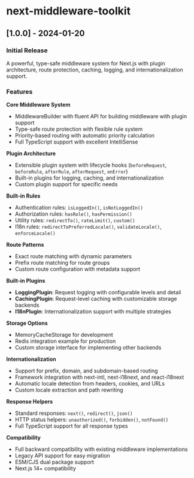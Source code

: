 # next-middleware-toolkit

## [1.0.0] - 2024-01-20

### Initial Release

A powerful, type-safe middleware system for Next.js with plugin architecture, route protection, caching, logging, and internationalization support.

### Features

**Core Middleware System**

- MiddlewareBuilder with fluent API for building middleware with plugin support
- Type-safe route protection with flexible rule system
- Priority-based routing with automatic priority calculation
- Full TypeScript support with excellent IntelliSense

**Plugin Architecture**

- Extensible plugin system with lifecycle hooks (`beforeRequest`, `beforeRule`, `afterRule`, `afterRequest`, `onError`)
- Built-in plugins for logging, caching, and internationalization
- Custom plugin support for specific needs

**Built-in Rules**

- Authentication rules: `isLoggedIn()`, `isNotLoggedIn()`
- Authorization rules: `hasRole()`, `hasPermission()`
- Utility rules: `redirectTo()`, `rateLimit()`, `custom()`
- I18n rules: `redirectToPreferredLocale()`, `validateLocale()`, `enforceLocale()`

**Route Patterns**

- Exact route matching with dynamic parameters
- Prefix route matching for route groups
- Custom route configuration with metadata support

**Built-in Plugins**

- **LoggingPlugin**: Request logging with configurable levels and detail
- **CachingPlugin**: Request-level caching with customizable storage backends
- **I18nPlugin**: Internationalization support with multiple strategies

**Storage Options**

- MemoryCacheStorage for development
- Redis integration example for production
- Custom storage interface for implementing other backends

**Internationalization**

- Support for prefix, domain, and subdomain-based routing
- Framework integration with next-intl, next-i18next, and react-i18next
- Automatic locale detection from headers, cookies, and URLs
- Custom locale extraction and path rewriting

**Response Helpers**

- Standard responses: `next()`, `redirect()`, `json()`
- HTTP status helpers: `unauthorized()`, `forbidden()`, `notFound()`
- Full TypeScript support for all response types

**Compatibility**

- Full backward compatibility with existing middleware implementations
- Legacy API support for easy migration
- ESM/CJS dual package support
- Next.js 14+ compatibility
